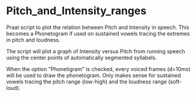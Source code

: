 # Pitch_and_Intensity_ranges
Praat script to plot the relation between Pitch and Intensity in speech.
This becomes a Phonetogram if used on sustained vowels tracing the 
extremes in pitch and loudness.

The script will plot a graph of Intensity versus Pitch from running 
speech using the center points of automatically segmented syllabels.

When the option "Phonetigram" is checked, every voiced frames (d=10ms)
will be used to draw the phonetogram. Only makes sense for sustained 
vowels tracing the pitch range (low-high) and the loudness range 
(soft-loud).
